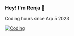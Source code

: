 ### Hey! I'm Renja 👋


Coding hours since Arp 5 2023

[![Coding](https://wakatime.com/badge/user/bcdf1d61-5106-478c-92b1-60cef20bd0df.svg)](https://wakatime.com/@bcdf1d61-5106-478c-92b1-60cef20bd0df)
